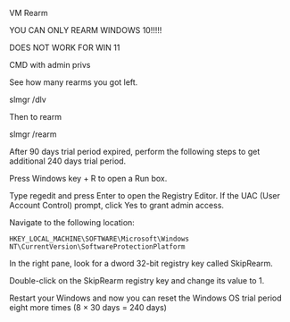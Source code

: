 

VM Rearm

YOU CAN ONLY REARM WINDOWS 10!!!!!


DOES NOT WORK FOR WIN 11

CMD with admin privs


See how many rearms you got left.

slmgr /dlv

Then to rearm

slmgr /rearm



After 90 days trial period expired, perform the following steps to get additional 240 days trial period.

Press Windows key + R to open a Run box.

Type
regedit
and press Enter to open the Registry Editor. If the UAC (User Account Control) prompt, click Yes to grant admin access.

Navigate to the following location:
```
HKEY_LOCAL_MACHINE\SOFTWARE\Microsoft\Windows NT\CurrentVersion\SoftwareProtectionPlatform
```

In the right pane, look for a dword 32-bit registry key called SkipRearm.

Double-click on the SkipRearm registry key and change its value to 1.

Restart your Windows and now you can reset the Windows OS trial period eight more times (8 × 30 days = 240 days)
